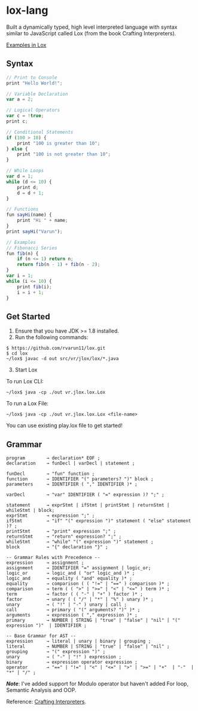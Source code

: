 # lox-lang

Built a dynamically typed, high level interpreted language with syntax similar to JavaScript called Lox (from the book Crafting Interpreters).


[Examples in Lox](https://replit.com/@rvarun11/lox?v=1)

## Syntax
```js
// Print to Console
print "Hello World!";

// Variable Declaration
var a = 2;

// Logical Operators
var c = !true;
print c;

// Conditional Statements
if (100 > 10) {
    print "100 is greater than 10";
} else {
    print "100 is not greater than 10";
}

// While Loops
var d = 1;
while (d <= 10) {
    print d;
    d = d + 1;
}

// Functions
fun sayHi(name) {
    print "Hi " + name;
}
print sayHi("Varun");

// Examples
// Fibonacci Series
fun fib(n) {
    if (n <= 1) return n;
    return fib(n - 1) + fib(n - 2);
}
var i = 1;
while (i <= 10) {
    print fib(i);
    i = i + 1;
}

```

## Get Started
1. Ensure that you have JDK >= 1.8 installed.
2. Run the following commands:
```shell
$ https://github.com/rvarun11/lox.git
$ cd lox
~/lox$ javac -d out src/vr/jlox/lox/*.java
```
3. Start Lox

To run Lox CLI: 
```shell
~/lox$ java -cp ./out vr.jlox.lox.Lox
```
To run a Lox File: 
```shell
~/lox$ java -cp ./out vr.jlox.lox.Lox <file-name>
```
You can use existing play.lox file to get started!

## Grammar
```
program        → declaration* EOF ;
declaration    → funDecl | varDecl | statement ;

funDecl        → "fun" function ;
function       → IDENTIFIER "(" parameters? ")" block ;
parameters     → IDENTIFIER ( "," IDENTIFIER )* ;

varDecl        → "var" IDENTIFIER ( "=" expression )? ";" ;

statement      → exprStmt | ifStmt | printStmt | returnStmt | whileStmt | block;
exprStmt       → expression ";" ;
ifStmt         → "if" "(" expression ")" statement ( "else" statement )? ;
printStmt      → "print" expression ";" ;
returnStmt     → "return" expression? ";" ;
whileStmt      → "while" "(" expression ")" statement ;
block          → "{" declaration "}" ;

-- Grammar Rules with Precedence --
expression     → assignment ;
assignment     → IDENTIFIER "=" assignment | logic_or;
logic_or       → logic_and ( "or" logic_and )* ;
logic_and      → equality ( "and" equality )* ;
equality       → comparison ( ( "!=" | "==" ) comparison )* ;
comparison     → term ( ( ">" | ">=" | "<" | "<=" ) term )* ;
term           → factor ( ( "-" | "+" ) factor )* ;
factor         → unary ( ( "/" | "*" | "%" ) unary )* ;
unary          → ( "!" | "-" ) unary | call ;
call           → primary ( "(" arguments? ")" )* ;
arguments      → expression ( "," expression )* ;
primary        → NUMBER | STRING | "true" | "false" | "nil" | "(" expression ")"  | IDENTIFIER ;

-- Base Grammar for AST --
expression     → literal | unary | binary | grouping ;
literal        → NUMBER | STRING | "true" | "false" | "nil" ;
grouping       → "(" expression ")" ;
unary          → ( "-" | "!" ) expression ;
binary         → expression operator expression ;
operator       → "==" | "!=" | "<" | "<=" | ">" | ">=" | "+"  | "-"  | "*" | "/" ;
```

***Note***: I've added support for Modulo operator but haven't added For loop, Semantic Analysis and OOP.

Reference: [Crafting Interpreters](http://www.craftinginterpreters.com/).
